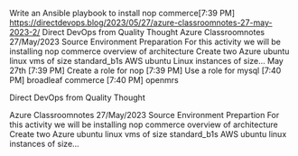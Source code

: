 Write an Ansible playbook to install nop commerce[7:39 PM] https://directdevops.blog/2023/05/27/azure-classroomnotes-27-may-2023-2/
Direct DevOps from Quality Thought
Azure Classroomnotes 27/May/2023
Source Environment Preparation For this activity we will be installing nop commerce overview of architecture Create two Azure ubuntu linux vms of size standard_b1s AWS ubuntu Linux instances of size…
May 27th
[7:39 PM] Create a role for nop
[7:39 PM] Use a role for mysql
[7:40 PM] broadleaf commerce
[7:40 PM] openmrs




 
 

Direct DevOps from Quality Thought

Azure Classroomnotes 27/May/2023
Source Environment Prepartion For this activity we will be installing nop commerce overview of architecture Create two Azure ubuntu linux vms of size standard_b1s AWS ubuntu linux instances of size…